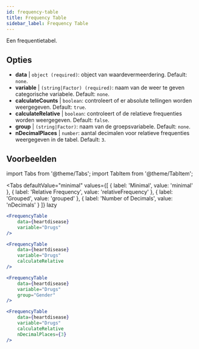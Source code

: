 ```yaml
---
id: frequency-table
title: Frequency Table
sidebar_label: Frequency Table
---
```


Een frequentietabel.

## Opties

* __data__ | `object (required)`: object van waardevermeerdering. Default: `none`.
* __variable__ | `(string|Factor) (required)`: naam van de weer te geven categorische variabele. Default: `none`.
* __calculateCounts__ | `boolean`: controleert of er absolute tellingen worden weergegeven. Default: `true`.
* __calculateRelative__ | `boolean`: controleert of de relatieve frequenties worden weergegeven. Default: `false`.
* __group__ | `(string|Factor)`: naam van de groepsvariabele. Default: `none`.
* __nDecimalPlaces__ | `number`: aantal decimalen voor relatieve frequenties weergegeven in de tabel. Default: `3`.


## Voorbeelden

import Tabs from '@theme/Tabs';
import TabItem from '@theme/TabItem';

<Tabs
    defaultValue="minimal"
    values={[
        { label: 'Minimal', value: 'minimal' },
        { label: 'Relative Frequency', value: 'relativeFrequency' },
        { label: 'Grouped', value: 'grouped' },
        { label: 'Number of Decimals', value: 'nDecimals' }
    ]}
    lazy
>

<TabItem value="minimal">

```jsx live
<FrequencyTable
    data={heartdisease} 
    variable="Drugs"
/>
```
</TabItem>

<TabItem value="relativeFrequency">

```jsx live
<FrequencyTable
    data={heartdisease} 
    variable="Drugs"
    calculateRelative
/>
```

</TabItem>

<TabItem value="grouped">

```jsx live
<FrequencyTable
    data={heartdisease} 
    variable="Drugs"
    group="Gender"
/>
```

</TabItem>

<TabItem value="nDecimals">

```jsx live
<FrequencyTable
    data={heartdisease} 
    variable="Drugs"
    calculateRelative 
    nDecimalPlaces={3}
/>
```

</TabItem>

</Tabs>
